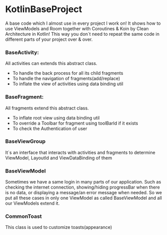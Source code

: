 # KotlinBaseProject
A base code which I almost use in every project I work on!
It shows how to use ViewModels and Room together with Coroutines & Koin by Clean Architecture in Kotlin!
This way you don`t need to repeat the same code in different parts of your project over & over.

### BaseActivity:
All activities can extends this abstract class.
- To handle the back process for all its child fragments
- To handle the navigation of fragments(add/replace)
- To inflate the view of activities using data binding util


### BaseFragment:
All fragments extend this abstract class.
- To inflate root view using data binding util
- To override a Toolbar for fragment using toolBarId if it exists
- To check the Authentication of user

### BaseViewGroup
It`s an interface that interacts with activities and fragments to determine ViewModel, LayoutId and ViewDataBinding of them

### BaseViewModel
Sometimes we have a same login in many parts of our application. Such as checking the internet connection,
showing/hiding progressBar when there is no data, or displaying a message/an error message when needed.
So we put all these cases in only one ViewModel as called BaseViewModel and all our ViewModels extend it.

### CommonToast
This class is used to customize toasts(appearance)

